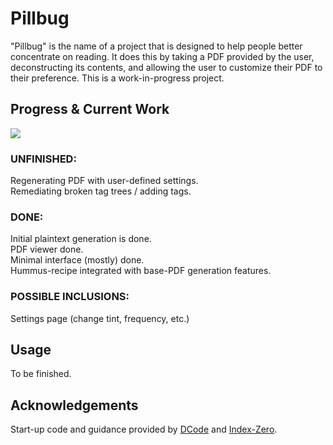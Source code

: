 # Pillbug

"Pillbug" is the name of a project that is designed to help people better concentrate on reading. It does this by taking a PDF provided by the user, deconstructing its contents, and allowing the user to customize their PDF to their preference. This is a work-in-progress project.

## Progress & Current Work

![](https://us-central1-progress-markdown.cloudfunctions.net/progress/32)

### UNFINISHED:

Regenerating PDF with user-defined settings. <br />
Remediating broken tag trees / adding tags.

### DONE:

Initial plaintext generation is done. <br />
PDF viewer done. <br />
Minimal interface (mostly) done. <br />
Hummus-recipe integrated with base-PDF generation features.

### POSSIBLE INCLUSIONS:

Settings page (change tint, frequency, etc.)

## Usage

To be finished.

## Acknowledgements

Start-up code and guidance provided by [DCode](https://youtu.be/enfZAaTRTKU) and [Index-Zero](https://www.youtube.com/watch?v=W0mtHWZOGx8).
